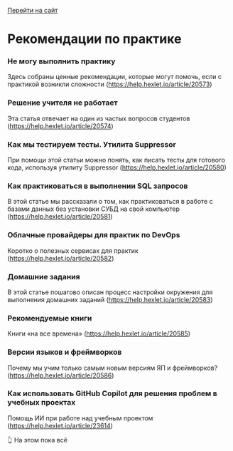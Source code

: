 [Перейти на сайт](https://ru.hexlet.io)

# Рекомендации по практике

### Не могу выполнить практику

Здесь собраны ценные рекомендации, которые могут помочь, если с практикой возникли сложности (https://help.hexlet.io/article/20573)

### Решение учителя не работает

Эта статья отвечает на один из частых вопросов студентов (https://help.hexlet.io/article/20574)

### Как мы тестируем тесты. Утилита Suppressor

При помощи этой статьи можно понять, как писать тесты для готового кода, используя утилиту Suppressor (https://help.hexlet.io/article/20580)

### Как практиковаться в выполнении SQL запросов

В этой статье мы рассказали о том, как практиковаться в работе с базами данных без установки СУБД на свой компьютер (https://help.hexlet.io/article/20581)

### Облачные провайдеры для практик по DevOps

Коротко о полезных сервисах для практик (https://help.hexlet.io/article/20582)

### Домашние задания

В этой статье пошагово описан процесс настройки окружения для выполнения домашних заданий (https://help.hexlet.io/article/20583)

### Рекомендуемые книги

Книги «на все времена» (https://help.hexlet.io/article/20585)

### Версии языков и фреймворков

Почему мы учим только самым новым версиям ЯП и фреймворков? (https://help.hexlet.io/article/20586)

### Как использовать GitHub Copilot для решения проблем в учебных проектах

Помощь ИИ при работе над учебным проектом (https://help.hexlet.io/article/23614)

👆 На этом пока всё
